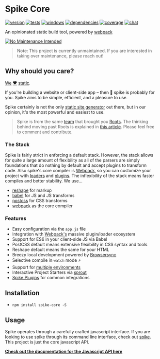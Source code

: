 # Spike Core

[![version](https://img.shields.io/npm/v/spike-core.svg?style=flat)](https://www.npmjs.com/package/spike-core) [![tests](http://img.shields.io/travis/static-dev/spike-core/master.svg?style=flat)](https://travis-ci.org/static-dev/spike-core) [![windows](https://img.shields.io/appveyor/ci/jescalan/spike-core.svg)](https://ci.appveyor.com/project/jescalan/spike-core) [![dependencies](http://img.shields.io/david/static-dev/spike-core.svg?style=flat)](https://david-dm.org/static-dev/spike-core) [![coverage](https://img.shields.io/coveralls/static-dev/spike-core.svg?style=flat)](https://coveralls.io/github/static-dev/spike-core?branch=master) [![chat](https://img.shields.io/gitter/room/static-dev/spike.svg)](http://gitter.im/static-dev/spike)

An opinionated static build tool, powered by [webpack](http://webpack.github.io)

[![No Maintenance Intended](http://unmaintained.tech/badge.svg)](http://unmaintained.tech/)

> Note: This project is currently unmaintained. If you are interested in taking over maintenance, please reach out!

## Why should you care?

[We](https://github.com/carrot) [:heart:](http://giphy.com/gifs/steve-carell-cute-the-office-Yb8ebQV8Ua2Y0/tile) [static](https://www.smashingmagazine.com/2015/11/modern-static-website-generators-next-big-thing/).

If you're building a website or client-side app – then :cactus: spike is probably for you. Spike aims to be simple, efficient, and a pleasure to use.

Spike certainly is not the only [static site generator](https://www.staticgen.com/) out there, but in our opinion, it's the most powerful and easiest to use.

> Spike is from the same [team](https://github.com/carrot) that brought you [Roots](http://roots.cx). The thinking behind moving past Roots is explained in [this article](https://medium.com/@jescalan/eaa10c75eb22). Please feel free to comment and contribute.

### The Stack

Spike is fairly strict in enforcing a default stack. However, the stack allows for quite a large amount of flexibility as all of the parsers are simply foundations that do nothing by default and accept plugins to transform code. Also spike's core compiler is [Webpack](https://github.com/webpack/webpack), so you can customize your project with [loaders](https://webpack.github.io/docs/loaders.html) and [plugins](https://webpack.github.io/docs/plugins.html). The inflexibility of the stack means faster compiles and better stability. We use...

- [reshape](https://github.com/reshape/reshape) for markup
- [babel](https://babeljs.io/) for JS and JS transforms
- [postcss](https://github.com/postcss/postcss) for CSS transforms
- [webpack](http://webpack.github.io) as the core compiler

### Features

- Easy configuration via the `app.js` file
- Integration with [Webpack's](https://github.com/webpack/webpack) massive plugin/loader ecosystem
- Support for ES6 in your client-side JS via Babel
- PostCSS default means extensive flexibility in CSS syntax and tools
- Reshape default means the same for your HTML
- Breezy local development powered by [Browsersync](https://browsersync.io/)
- Selective compile in `watch` mode :zap:
- Support for [multiple environments](https://spike.readme.io/docs/environments)
- Interactive Project Starters via [sprout](https://github.com/carrot/sprout)
- [Spike Plugins](https://npms.io/search?q=spikeplugin) for common integrations

## Installation

- `npm install spike-core -S`

## Usage

Spike operates through a carefully crafted javascript interface. If you are looking to use spike through its command line interface, check out [spike](https://github.com/static-dev/spike). This project is just the core javascript API.

[**Check out the documentation for the Javascript API here**](https://spike.readme.io/docs/javascript-api)
